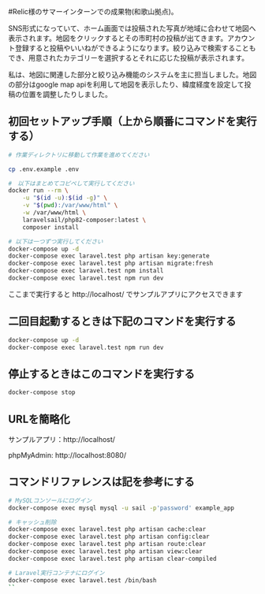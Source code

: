 #Relic様のサマーインターンでの成果物(和歌山拠点)。

SNS形式になっていて、ホーム画面では投稿された写真が地域に合わせて地図へ表示されます。地図をクリックするとその市町村の投稿が出てきます。アカウント登録すると投稿やいいねができるようになります。絞り込みで検索することもでき、用意されたカテゴリーを選択するとそれに応じた投稿が表示されます。

私は、地図に関連した部分と絞り込み機能のシステムを主に担当しました。地図の部分はgoogle map apiを利用して地図を表示したり、緯度経度を設定して投稿の位置を調整したりしました。



## 初回セットアップ手順（上から順番にコマンドを実行する）

```sh
# 作業ディレクトリに移動して作業を進めてください 

cp .env.example .env

#　以下はまとめてコピペして実行してください
docker run --rm \
    -u "$(id -u):$(id -g)" \
    -v "$(pwd):/var/www/html" \
    -w /var/www/html \
    laravelsail/php82-composer:latest \
    composer install

# 以下は一つずつ実行してください
docker-compose up -d
docker-compose exec laravel.test php artisan key:generate
docker-compose exec laravel.test php artisan migrate:fresh
docker-compose exec laravel.test npm install
docker-compose exec laravel.test npm run dev
```

ここまで実行すると http://localhost/ でサンプルアプリにアクセスできます

## 二回目起動するときは下記のコマンドを実行する

```sh
docker-compose up -d
docker-compose exec laravel.test npm run dev
```

## 停止するときはこのコマンドを実行する

```sh
docker-compose stop
```

## URLを簡略化
サンプルアプリ：http://localhost/

phpMyAdmin: http://localhost:8080/

## コマンドリファレンスは記を参考にする

```sh
# MySQLコンソールにログイン
docker-compose exec mysql mysql -u sail -p'password' example_app

# キャッシュ削除
docker-compose exec laravel.test php artisan cache:clear
docker-compose exec laravel.test php artisan config:clear
docker-compose exec laravel.test php artisan route:clear
docker-compose exec laravel.test php artisan view:clear
docker-compose exec laravel.test php artisan clear-compiled

# Laravel実行コンテナにログイン
docker-compose exec laravel.test /bin/bash
``
